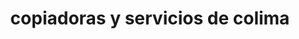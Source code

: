 ---
title: "copiadoras y servicios de colima"
url: /colima/copiadoras-y-servicios-de-colima/
shop: copyshop
---